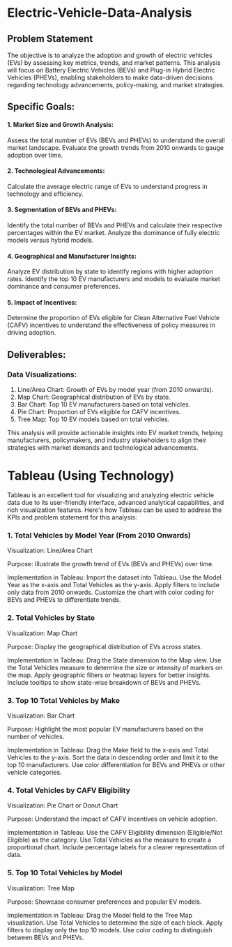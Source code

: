 # Electric-Vehicle-Data-Analysis

## Problem Statement
The objective is to analyze the adoption and growth of electric vehicles (EVs) by assessing key metrics, trends, and market patterns. This analysis will focus on Battery Electric Vehicles (BEVs) and Plug-in Hybrid Electric Vehicles (PHEVs), enabling stakeholders to make data-driven decisions regarding technology advancements, policy-making, and market strategies.

## Specific Goals:
#### 1. Market Size and Growth Analysis:

Assess the total number of EVs (BEVs and PHEVs) to understand the overall market landscape.
Evaluate the growth trends from 2010 onwards to gauge adoption over time.

#### 2. Technological Advancements:

Calculate the average electric range of EVs to understand progress in technology and efficiency.
#### 3. Segmentation of BEVs and PHEVs:

Identify the total number of BEVs and PHEVs and calculate their respective percentages within the EV market.
Analyze the dominance of fully electric models versus hybrid models.

#### 4. Geographical and Manufacturer Insights:

Analyze EV distribution by state to identify regions with higher adoption rates.
Identify the top 10 EV manufacturers and models to evaluate market dominance and consumer preferences.

#### 5. Impact of Incentives:

Determine the proportion of EVs eligible for Clean Alternative Fuel Vehicle (CAFV) incentives to understand the effectiveness of policy measures in driving adoption.

## Deliverables:
### Data Visualizations:

1. Line/Area Chart: Growth of EVs by model year (from 2010 onwards).
2. Map Chart: Geographical distribution of EVs by state.
3. Bar Chart: Top 10 EV manufacturers based on total vehicles.
4. Pie Chart: Proportion of EVs eligible for CAFV incentives.
5. Tree Map: Top 10 EV models based on total vehicles.

This analysis will provide actionable insights into EV market trends, helping manufacturers, policymakers, and industry stakeholders to align their strategies with market demands and technological advancements.

# Tableau (Using Technology)

Tableau is an excellent tool for visualizing and analyzing electric vehicle data due to its user-friendly interface, advanced analytical capabilities, and rich visualization features. Here's how Tableau can be used to address the KPIs and problem statement for this analysis:

### 1. Total Vehicles by Model Year (From 2010 Onwards)

Visualization: Line/Area Chart

Purpose: Illustrate the growth trend of EVs (BEVs and PHEVs) over time.

Implementation in Tableau: 
Import the dataset into Tableau.
Use the Model Year as the x-axis and Total Vehicles as the y-axis.
Apply filters to include only data from 2010 onwards.
Customize the chart with color coding for BEVs and PHEVs to differentiate trends.

### 2. Total Vehicles by State

Visualization: Map Chart

Purpose: Display the geographical distribution of EVs across states.

Implementation in Tableau:
Drag the State dimension to the Map view.
Use the Total Vehicles measure to determine the size or intensity of markers on the map.
Apply geographic filters or heatmap layers for better insights.
Include tooltips to show state-wise breakdown of BEVs and PHEVs.

### 3. Top 10 Total Vehicles by Make

Visualization: Bar Chart

Purpose: Highlight the most popular EV manufacturers based on the number of vehicles.

Implementation in Tableau:
Drag the Make field to the x-axis and Total Vehicles to the y-axis.
Sort the data in descending order and limit it to the top 10 manufacturers.
Use color differentiation for BEVs and PHEVs or other vehicle categories.

### 4. Total Vehicles by CAFV Eligibility

Visualization: Pie Chart or Donut Chart

Purpose: Understand the impact of CAFV incentives on vehicle adoption.

Implementation in Tableau:
Use the CAFV Eligibility dimension (Eligible/Not Eligible) as the category.
Use Total Vehicles as the measure to create a proportional chart.
Include percentage labels for a clearer representation of data.

### 5. Top 10 Total Vehicles by Model

Visualization: Tree Map

Purpose: Showcase consumer preferences and popular EV models.

Implementation in Tableau:
Drag the Model field to the Tree Map visualization.
Use Total Vehicles to determine the size of each block.
Apply filters to display only the top 10 models.
Use color coding to distinguish between BEVs and PHEVs.



